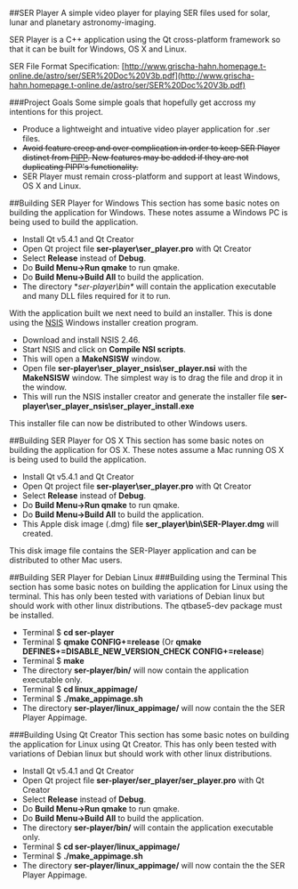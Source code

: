 ##SER Player
A simple video player for playing SER files used for solar, lunar and planetary astronomy-imaging.

SER Player is a C++ application using the Qt cross-platform framework so that it can be built for Windows, OS X and Linux.

SER File Format Specification: [http://www.grischa-hahn.homepage.t-online.de/astro/ser/SER%20Doc%20V3b.pdf](http://www.grischa-hahn.homepage.t-online.de/astro/ser/SER%20Doc%20V3b.pdf)

###Project Goals
Some simple goals that hopefully get accross my intentions for this project.
* Produce a lightweight and intuative video player application for .ser files.
* ~~Avoid feature creep and over complication in order to keep SER Player distinct from [PIPP](https://sites.google.com/site/astropipp/).  New features may be added if they are not duplicating PIPP's functionality.~~
* SER Player must remain cross-platform and support at least Windows, OS X and Linux.

##Building SER Player for Windows
This section has some basic notes on building the application for Windows.  These notes assume a Windows PC is being used to build the application.
* Install Qt v5.4.1 and Qt Creator
* Open Qt project file **ser-player\ser_player.pro** with Qt Creator
* Select **Release** instead of **Debug**.
* Do **Build Menu->Run qmake** to run qmake.
* Do **Build Menu->Build All** to build the application.
* The directory **ser-player\bin\** will contain the application executable and many DLL files required for it to run.

With the application built we next need to build an installer.  This is done using the [NSIS](http://nsis.sourceforge.net/Download) Windows installer creation program.
* Download and install NSIS 2.46.
* Start NSIS and click on **Compile NSI scripts**.
* This will open a **MakeNSISW** window.
* Open file **ser-player\ser_player_nsis\ser_player.nsi** with the **MakeNSISW** window.  The simplest way is to drag the file and drop it in the window.
* This will run the NSIS installer creator and generate the installer file **ser-player\ser_player_nsis\ser_player_install.exe**

This installer file can now be distributed to other Windows users.


##Building SER Player for OS X
This section has some basic notes on building the application for OS X.  These notes assume a Mac running OS X is being used to build the application.
* Install Qt v5.4.1 and Qt Creator
* Open Qt project file **ser-player\ser_player.pro** with Qt Creator
* Select **Release** instead of **Debug**.
* Do **Build Menu->Run qmake** to run qmake.
* Do **Build Menu->Build All** to build the application.
* This Apple disk image (.dmg) file **ser_player\bin\SER-Player.dmg** will created.

This disk image file contains the SER-Player application and can be distributed to other Mac users.


##Building SER Player for Debian Linux
###Building using the Terminal
This section has some basic notes on building the application for Linux using the terminal.  This has only been tested with variations of Debian linux but should work with other linux distributions.  The qtbase5-dev package must be installed.

* Terminal $ **cd ser-player**
* Terminal $ **qmake CONFIG+=release** (Or **qmake DEFINES+=DISABLE_NEW_VERSION_CHECK CONFIG+=release**)
* Terminal $ **make**
* The directory **ser-player/bin/** will now contain the application executable only.
* Terminal $ **cd linux_appimage/**
* Terminal $ **./make_appimage.sh**
* The directory **ser-player/linux_appimage/** will now contain the the SER Player Appimage.


###Building Using Qt Creator
This section has some basic notes on building the application for Linux using Qt Creator.  This has only been tested with variations of Debian linux but should work with other linux distributions.
* Install Qt v5.4.1 and Qt Creator
* Open Qt project file **ser-player/ser_player/ser_player.pro** with Qt Creator
* Select **Release** instead of **Debug**.
* Do **Build Menu->Run qmake** to run qmake.
* Do **Build Menu->Build All** to build the application.
* The directory **ser-player/bin/** will contain the application executable only.
* Terminal $ **cd ser-player/linux_appimage/**
* Terminal $ **./make_appimage.sh**
* The directory **ser-player/linux_appimage/** will now contain the the SER Player Appimage.
